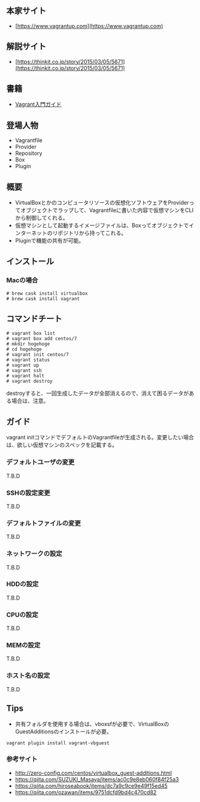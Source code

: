 本家サイト
--------

* [https://www.vagrantup.com](https://www.vagrantup.com)

解説サイト
--------

* [https://thinkit.co.jp/story/2015/03/05/5671](https://thinkit.co.jp/story/2015/03/05/5671)

書籍
----

* [Vagrant入門ガイド](https://www.amazon.co.jp/Vagrant入門ガイド-新原雅司-ebook/dp/B00F418SQ8/ref=sr_1_2?ie=UTF8&qid=1522324175&sr=8-2&keywords=vagrant)

登場人物
-------

* Vagrantfile
* Provider
* Repository
* Box
* Plugin

概要
----

* VirtualBoxとかのコンピュータリソースの仮想化ソフトウェアをProviderってオブジェクトでラップして、Vagrantfileに書いた内容で仮想マシンをCLIから制御してくれる。
* 仮想マシンとして起動するイメージファイルは、Boxってオブジェクトでインターネットのリポジトリから持ってこれる。
* Pluginで機能の共有が可能。


インストール
----------

### Macの場合

```
# brew cask install virtualbox
# brew cask install vagrant
```

コマンドチート
------------

```
# vagrant box list
# vagrant box add centos/7
# mkdir hogehoge
# cd hogehoge
# vagrant init centos/7
# vagrant status
# vagrant up
# vagrant ssh
# vagrant halt
# vagrant destroy
```

destroyすると、一回生成したデータが全部消えるので、消えて困るデータがある場合は、注意。

ガイド
-----

vagrant initコマンドでデフォルトのVagrantfileが生成される。変更したい場合は、欲しい仮想マシンのスペックを記載する。

### デフォルトユーザの変更

T.B.D

### SSHの設定変更

T.B.D

### デフォルトファイルの変更

T.B.D

### ネットワークの設定

T.B.D

### HDDの設定

T.B.D

### CPUの設定

T.B.D

### MEMの設定

T.B.D

### ホスト名の設定

T.B.D

Tips
---

* 共有フォルダを使用する場合は、vboxsfが必要で、VirtualBoxのGuestAdditionsのインストールが必要。

```
vagrant plugin install vagrant-vbguest
```

### 参考サイト

* http://zero-config.com/centos/virtualbox_guest-additions.html
* https://qiita.com/SUZUKI_Masaya/items/ac0c9e8eb060f84f25a3
* https://qiita.com/hiroseabook/items/dc7a9c9ce9e49f15ed45
* https://qiita.com/ozawan/items/9751dcfd9bd4c470cd82
